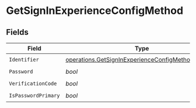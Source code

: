 # GetSignInExperienceConfigMethod


## Fields

| Field                                                                                                                        | Type                                                                                                                         | Required                                                                                                                     | Description                                                                                                                  |
| ---------------------------------------------------------------------------------------------------------------------------- | ---------------------------------------------------------------------------------------------------------------------------- | ---------------------------------------------------------------------------------------------------------------------------- | ---------------------------------------------------------------------------------------------------------------------------- |
| `Identifier`                                                                                                                 | [operations.GetSignInExperienceConfigMethodIdentifier](../../models/operations/getsigninexperienceconfigmethodidentifier.md) | :heavy_check_mark:                                                                                                           | N/A                                                                                                                          |
| `Password`                                                                                                                   | *bool*                                                                                                                       | :heavy_check_mark:                                                                                                           | N/A                                                                                                                          |
| `VerificationCode`                                                                                                           | *bool*                                                                                                                       | :heavy_check_mark:                                                                                                           | N/A                                                                                                                          |
| `IsPasswordPrimary`                                                                                                          | *bool*                                                                                                                       | :heavy_check_mark:                                                                                                           | N/A                                                                                                                          |